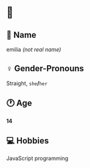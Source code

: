 # 👋

## 🙂 Name

emilia *(not real name)*

## ♀️ Gender-Pronouns

Straight, `she`**/**`her`

## 🕐 Age

**14**

## 💻 Hobbies

JavaScript programming

